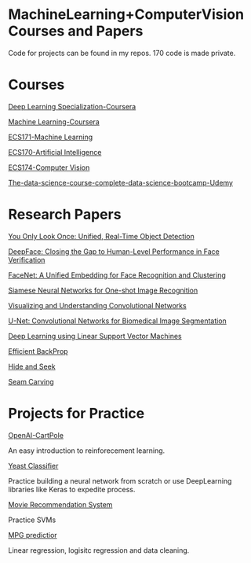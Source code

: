 # MachineLearning+ComputerVision Courses and Papers
Code for projects can be found in my repos. 170 code is made private.
# Courses 
[Deep Learning Specialization-Coursera](https://www.coursera.org/specializations/deep-learning)

[Machine Learning-Coursera](https://www.coursera.org/learn/machine-learning)

[ECS171-Machine Learning](http://www.cs.ucdavis.edu/blog/ecs-171-machine-learning/)

[ECS170-Artificial Intelligence](https://www.cs.ucdavis.edu/blog/ecs-170-artificial-intelligence/)

[ECS174-Computer Vision](https://sites.google.com/a/ucdavis.edu/ecs-174-computer-vision---spring-2019/)

[The-data-science-course-complete-data-science-bootcamp-Udemy](https://www.udemy.com/the-data-science-course-complete-data-science-bootcamp/learn/v4/overview)

# Research Papers
[You Only Look Once: Unified, Real-Time Object Detection](https://arxiv.org/pdf/1506.02640.pdf)

[DeepFace: Closing the Gap to Human-Level Performance in Face Verification](https://www.cs.toronto.edu/~ranzato/publications/taigman_cvpr14.pdf)

[FaceNet: A Unified Embedding for Face Recognition and Clustering](https://arxiv.org/pdf/1503.03832.pdf)

[Siamese Neural Networks for One-shot Image Recognition](https://www.cs.cmu.edu/~rsalakhu/papers/oneshot1.pdf)

[Visualizing and Understanding Convolutional Networks](https://arxiv.org/pdf/1311.2901.pdf)

[U-Net: Convolutional Networks for Biomedical Image Segmentation](https://arxiv.org/abs/1505.04597)

[Deep Learning using Linear Support Vector Machines](https://arxiv.org/pdf/1306.0239.pdf)

[Efficient BackProp](http://yann.lecun.com/exdb/publis/pdf/lecun-98b.pdf)

[Hide and Seek]( https://arxiv.org/abs/1704.04232)

[Seam Carving](http://www.faculty.idc.ac.il/arik/SCWeb/imret/imret.pdf)

# Projects for Practice

[OpenAI-CartPole](https://gym.openai.com/envs/CartPole-v0/) 

An easy introduction to reinforecement learning.

[Yeast Classifier](https://github.com/atharvacc/Yeast-classifier)

Practice building a neural network from scratch or use DeepLearning libraries like Keras to expedite process.

[Movie Recommendation System](https://github.com/atharvacc/Coursera-Machine-Learning/tree/master/Machine-learning-ex8)

Practice SVMs

[MPG predictior](https://github.com/atharvacc/ECS171-/tree/master/Homework%201) 

Linear regression, logisitc regression and data cleaning.



